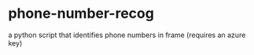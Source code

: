 # phone-number-recog
a python script that identifies phone numbers in frame
(requires an azure key)
